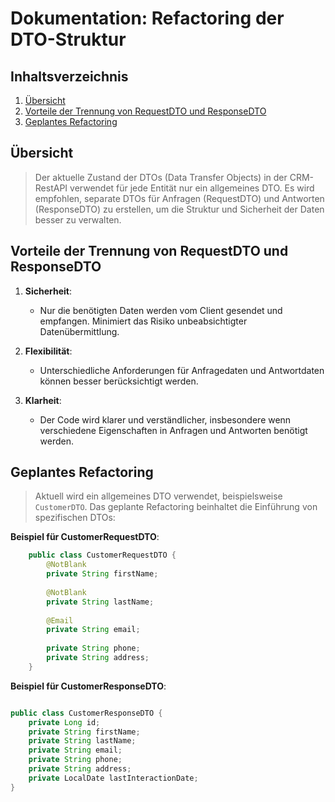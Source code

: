 # Dokumentation: Refactoring der DTO-Struktur

## Inhaltsverzeichnis
1. [Übersicht](#übersicht)
2. [Vorteile der Trennung von RequestDTO und ResponseDTO](#vorteile-der-trennung-von-requestdto-und-responsedto)
3. [Geplantes Refactoring](#geplantes-Refactoring)

## Übersicht
> Der aktuelle Zustand der DTOs (Data Transfer Objects) in der CRM-RestAPI verwendet für jede Entität nur ein allgemeines DTO. Es wird empfohlen, separate DTOs für Anfragen (RequestDTO) und Antworten (ResponseDTO) zu erstellen, um die Struktur und Sicherheit der Daten besser zu verwalten.

## Vorteile der Trennung von RequestDTO und ResponseDTO
1. **Sicherheit**:
    - Nur die benötigten Daten werden vom Client gesendet und empfangen. Minimiert das Risiko unbeabsichtigter Datenübermittlung.

2. **Flexibilität**:
    - Unterschiedliche Anforderungen für Anfragedaten und Antwortdaten können besser berücksichtigt werden.

3. **Klarheit**:
    - Der Code wird klarer und verständlicher, insbesondere wenn verschiedene Eigenschaften in Anfragen und Antworten benötigt werden.

## Geplantes Refactoring
> Aktuell wird ein allgemeines DTO verwendet, beispielsweise `CustomerDTO`. Das geplante Refactoring beinhaltet die Einführung von spezifischen DTOs:

**Beispiel für CustomerRequestDTO**:
```java
    public class CustomerRequestDTO {
        @NotBlank
        private String firstName;
    
        @NotBlank
        private String lastName;
    
        @Email
        private String email;
    
        private String phone;
        private String address;
    }
```
**Beispiel für CustomerResponseDTO**:
```java

public class CustomerResponseDTO {
    private Long id;
    private String firstName;
    private String lastName;
    private String email;
    private String phone;
    private String address;
    private LocalDate lastInteractionDate;
}
```